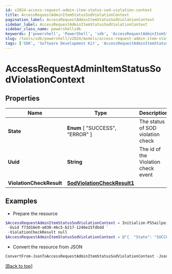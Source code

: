```yaml
---
id: v2024-access-request-admin-item-status-sod-violation-context
title: AccessRequestAdminItemStatusSodViolationContext
pagination_label: AccessRequestAdminItemStatusSodViolationContext
sidebar_label: AccessRequestAdminItemStatusSodViolationContext
sidebar_class_name: powershellsdk
keywords: ['powershell', 'PowerShell', 'sdk', 'AccessRequestAdminItemStatusSodViolationContext', 'V2024AccessRequestAdminItemStatusSodViolationContext'] 
slug: /tools/sdk/powershell/v2024/models/access-request-admin-item-status-sod-violation-context
tags: ['SDK', 'Software Development Kit', 'AccessRequestAdminItemStatusSodViolationContext', 'V2024AccessRequestAdminItemStatusSodViolationContext']
---
```



# AccessRequestAdminItemStatusSodViolationContext

## Properties

Name | Type | Description | Notes
------------ | ------------- | ------------- | -------------
**State** |  **Enum** [  "SUCCESS",    "ERROR" ] | The status of SOD violation check | [optional] 
**Uuid** | **String** | The id of the Violation check event | [optional] 
**ViolationCheckResult** | [**SodViolationCheckResult1**](sod-violation-check-result1) |  | [optional] 

## Examples

- Prepare the resource
```powershell
$AccessRequestAdminItemStatusSodViolationContext = Initialize-PSSailpoint.V2024AccessRequestAdminItemStatusSodViolationContext  -State SUCCESS `
 -Uuid f73d16e9-a038-46c5-b217-1246e15fdbdd `
 -ViolationCheckResult null
$AccessRequestAdminItemStatusSodViolationContext = @"{  "State": "SUCCESS", "Uuid": "f73d16e9-a038-46c5-b217-1246e15fdbdd", "ViolationCheckResult": "null "}"@
```

- Convert the resource from JSON
```powershell
ConvertFrom-JsonToAccessRequestAdminItemStatusSodViolationContext -Json $AccessRequestAdminItemStatusSodViolationContext
```


[[Back to top]](#) 

